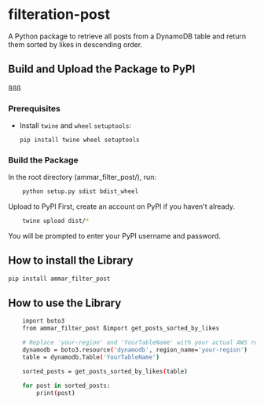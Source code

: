 # filteration-post

A Python package to retrieve all posts from a DynamoDB table and return them sorted by likes in descending order.

## Build and Upload the Package to PyPI
ßßß
### **Prerequisites**

- Install `twine` and `wheel` `setuptools`:

  ```bash
  pip install twine wheel setuptools

### **Build the Package**
In the root directory (ammar_filter_post/), run:

```bash
    python setup.py sdist bdist_wheel
```

Upload to PyPI First, create an account on PyPI if you haven't already.

```bash
    twine upload dist/*
```
You will be prompted to enter your PyPI username and password.
## How to install the Library

```bash
pip install ammar_filter_post
```

## How to use the Library
```bash
    import boto3
    from ammar_filter_post ßimport get_posts_sorted_by_likes

    # Replace 'your-region' and 'YourTableName' with your actual AWS region and DynamoDB table name
    dynamodb = boto3.resource('dynamodb', region_name='your-region')
    table = dynamodb.Table('YourTableName')

    sorted_posts = get_posts_sorted_by_likes(table)

    for post in sorted_posts:
        print(post)
```